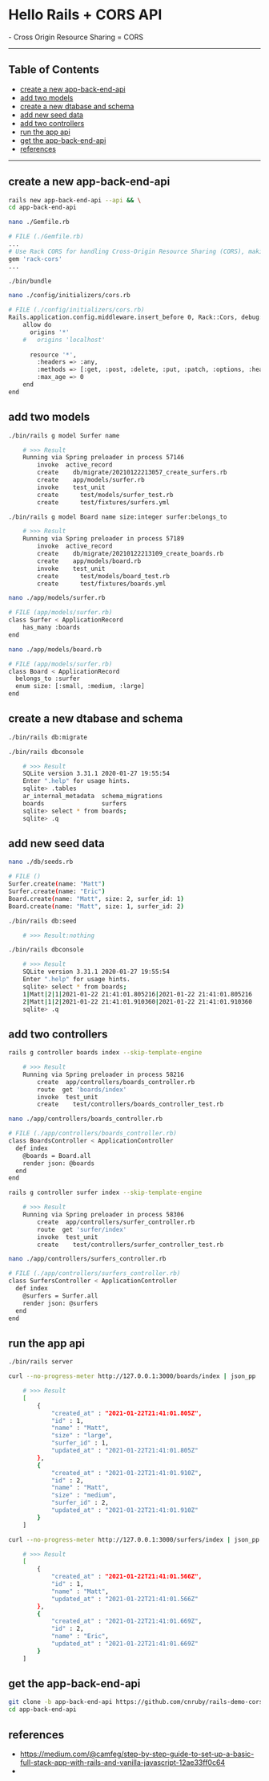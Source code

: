 <h1>Hello Rails + CORS API</h1>
- Cross Origin Resource Sharing = CORS

---

<h2>Table of Contents</h2>

- [create a new app-back-end-api](#create-a-new-app-back-end-api)
- [add two models](#add-two-models)
- [create a new dtabase and schema](#create-a-new-dtabase-and-schema)
- [add new seed data](#add-new-seed-data)
- [add two controllers](#add-two-controllers)
- [run the app api](#run-the-app-api)
- [get the app-back-end-api](#get-the-app-back-end-api)
- [references](#references)


---

## create a new app-back-end-api
```bash
rails new app-back-end-api --api && \
cd app-back-end-api
```

```bash
nano ./Gemfile.rb
```
```bash
# FILE (./Gemfile.rb)
...
# Use Rack CORS for handling Cross-Origin Resource Sharing (CORS), making cross-origin AJAX possible
gem 'rack-cors'
...
```

```bash
./bin/bundle
```

```bash
nano ./config/initializers/cors.rb
```
```bash
# FILE (./config/initializers/cors.rb)
Rails.application.config.middleware.insert_before 0, Rack::Cors, debug: true, logger: (-> { Rails.logger }) do
    allow do
      origins '*'
    #   origins 'localhost'
  
      resource '*',
        :headers => :any,
        :methods => [:get, :post, :delete, :put, :patch, :options, :head],
        :max_age => 0
    end
end
```

## add two models
```bash
./bin/rails g model Surfer name
```
```bash
    # >>> Result
    Running via Spring preloader in process 57146
        invoke  active_record
        create    db/migrate/20210122213057_create_surfers.rb
        create    app/models/surfer.rb
        invoke    test_unit
        create      test/models/surfer_test.rb
        create      test/fixtures/surfers.yml
```
```bash
./bin/rails g model Board name size:integer surfer:belongs_to
```
```bash
    # >>> Result
    Running via Spring preloader in process 57189
        invoke  active_record
        create    db/migrate/20210122213109_create_boards.rb
        create    app/models/board.rb
        invoke    test_unit
        create      test/models/board_test.rb
        create      test/fixtures/boards.yml
```

```bash
nano ./app/models/surfer.rb
```
```bash
# FILE (app/models/surfer.rb)
class Surfer < ApplicationRecord
    has_many :boards
end
```
```bash
nano ./app/models/board.rb
```
```bash
# FILE (app/models/surfer.rb)
class Board < ApplicationRecord
  belongs_to :surfer
  enum size: [:small, :medium, :large]
end
```



## create a new dtabase and schema
```bash
./bin/rails db:migrate
```
```bash
./bin/rails dbconsole
```
```bash
    # >>> Result
    SQLite version 3.31.1 2020-01-27 19:55:54
    Enter ".help" for usage hints.
    sqlite> .tables
    ar_internal_metadata  schema_migrations   
    boards                surfers             
    sqlite> select * from boards;
    sqlite> .q
```



## add new seed data
```bash
nano ./db/seeds.rb
```
```bash
# FILE ()
Surfer.create(name: "Matt")
Surfer.create(name: "Eric")
Board.create(name: "Matt", size: 2, surfer_id: 1)
Board.create(name: "Matt", size: 1, surfer_id: 2)
```
```bash
./bin/rails db:seed
```
```bash
    # >>> Result:nothing
```
```bash
./bin/rails dbconsole
```
```bash
    # >>> Result
    SQLite version 3.31.1 2020-01-27 19:55:54
    Enter ".help" for usage hints.
    sqlite> select * from boards;
    1|Matt|2|1|2021-01-22 21:41:01.805216|2021-01-22 21:41:01.805216
    2|Matt|1|2|2021-01-22 21:41:01.910360|2021-01-22 21:41:01.910360
    sqlite> .q
```




## add two controllers
```bash
rails g controller boards index --skip-template-engine
```
```bash
    # >>> Result
    Running via Spring preloader in process 58216
        create  app/controllers/boards_controller.rb
        route  get 'boards/index'
        invoke  test_unit
        create    test/controllers/boards_controller_test.rb
```
```bash
nano ./app/controllers/boards_controller.rb
```
```bash
# FILE (./app/controllers/boards_controller.rb)
class BoardsController < ApplicationController
  def index
    @boards = Board.all
    render json: @boards
  end
end
```

```bash
rails g controller surfer index --skip-template-engine
```
```bash
    # >>> Result
    Running via Spring preloader in process 58306
        create  app/controllers/surfer_controller.rb
        route  get 'surfer/index'
        invoke  test_unit
        create    test/controllers/surfer_controller_test.rb
```
```bash
nano ./app/controllers/surfers_controller.rb
```
```bash
# FILE (./app/controllers/surfers_controller.rb)
class SurfersController < ApplicationController
  def index
    @surfers = Surfer.all
    render json: @surfers
  end
end
```



## run the app api
```bash
./bin/rails server
```
```bash
curl --no-progress-meter http://127.0.0.1:3000/boards/index | json_pp
```
```bash
    # >>> Result
    [
        {
            "created_at" : "2021-01-22T21:41:01.805Z",
            "id" : 1,
            "name" : "Matt",
            "size" : "large",
            "surfer_id" : 1,
            "updated_at" : "2021-01-22T21:41:01.805Z"
        },
        {
            "created_at" : "2021-01-22T21:41:01.910Z",
            "id" : 2,
            "name" : "Matt",
            "size" : "medium",
            "surfer_id" : 2,
            "updated_at" : "2021-01-22T21:41:01.910Z"
        }
    ]
```
```bash
curl --no-progress-meter http://127.0.0.1:3000/surfers/index | json_pp
```
```bash
    # >>> Result
    [
        {
            "created_at" : "2021-01-22T21:41:01.566Z",
            "id" : 1,
            "name" : "Matt",
            "updated_at" : "2021-01-22T21:41:01.566Z"
        },
        {
            "created_at" : "2021-01-22T21:41:01.669Z",
            "id" : 2,
            "name" : "Eric",
            "updated_at" : "2021-01-22T21:41:01.669Z"
        }
    ]
```



## get the app-back-end-api
```bash
git clone -b app-back-end-api https://github.com/cnruby/rails-demo-cors.git app-back-end-api && \
cd app-back-end-api
```



## references
- https://medium.com/@camfeg/step-by-step-guide-to-set-up-a-basic-full-stack-app-with-rails-and-vanilla-javascript-12ae33ff0c64
- 